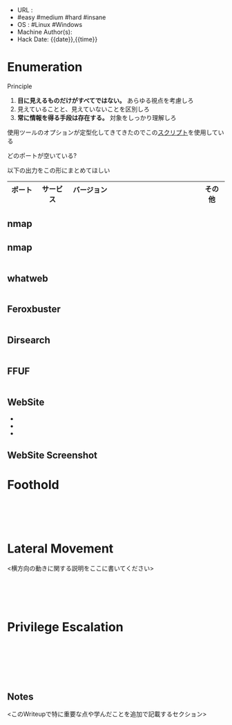 
- URL : 
- #easy #medium #hard #insane
- OS : #Linux #Windows
- Machine Author(s): 
- Hack Date: {{date}},{{time}}

# Enumeration
Principle
1. **目に見えるものだけがすべてではない。** あらゆる視点を考慮しろ
2. 見えていることと、見えていないことを区別しろ
3. **常に情報を得る手段は存在する。** 対象をしっかり理解しろ

使用ツールのオプションが定型化してきてきたのでこの[スクリプト](https://github.com/crum7/HTBScript/blob/main/Enumeration.sh)を使用している

どのポートが空いている?

以下の出力をこの形にまとめてほしい

| ポート   | サービス | バージョン                                                          | その他 |
| ----- | ---- | -------------------------------------------------------------- | --- |

  

## nmap
## nmap
```bash

```

## whatweb
```bash

```

## Feroxbuster
```bash

```

## Dirsearch
```bash

```

## FFUF
```bash

```

## WebSite
- 
- 
- 
## WebSite Screenshot


# Foothold

```bash

```

```bash

```

```bash

```

```bash

```

```bash

```





# Lateral Movement
<横方向の動きに関する説明をここに書いてください>
```bash

```

```bash

```

```bash

```

```bash

```

```bash

```






# Privilege Escalation

```bash

```

```bash

```

```bash

```

```bash

```

```bash

```

```bash

```

```bash

```







## Notes



<このWriteupで特に重要な点や学んだことを追加で記載するセクション>

